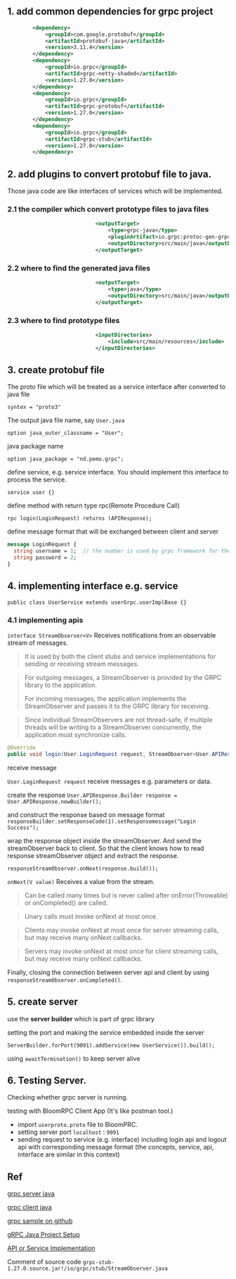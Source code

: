
## 1. add common dependencies for grpc project

```xml
        <dependency>
            <groupId>com.google.protobuf</groupId>
            <artifactId>protobuf-java</artifactId>
            <version>3.11.4</version>
        </dependency>
        <dependency>
            <groupId>io.grpc</groupId>
            <artifactId>grpc-netty-shaded</artifactId>
            <version>1.27.0</version>
        </dependency>
        <dependency>
            <groupId>io.grpc</groupId>
            <artifactId>grpc-protobuf</artifactId>
            <version>1.27.0</version>
        </dependency>
        <dependency>
            <groupId>io.grpc</groupId>
            <artifactId>grpc-stub</artifactId>
            <version>1.27.0</version>
        </dependency>
```

## 2. add plugins to convert protobuf file to java.

Those java code are like interfaces of services which will be implemented. 

### 2.1 the compiler which convert prototype files to java files

```xml
                            <outputTarget>
                                <type>grpc-java</type>
                                <pluginArtifact>io.grpc:protoc-gen-grpc-java:1.15.0</pluginArtifact>
                                <outputDirectory>src/main/java</outputDirectory>
                            </outputTarget>
```
### 2.2 where to find the generated java files
```xml
                            <outputTarget>
                                <type>java</type>
                                <outputDirectory>src/main/java</outputDirectory>
                            </outputTarget>
```

### 2.3 where to find prototype files
```xml
                            <inputDirectories>
                                <include>src/main/resources</include>
                            </inputDirectories>
```

## 3. create protobuf file

The proto file which will be treated as a service interface after converted to java file

`syntex = "proto3"`

The output java file name, say `User.java`

`option java_outer_classname = "User";`

java package name

`option java_package = "nd.pemo.grpc";`

define service, e.g. service interface. You should implement this interface to process the service.

`service user {}`

define method with return type rpc(Remote Procedure Call)

`rpc login(LoginRequest) returns (APIResponse);`

define message format that will be exchanged between client and server

```protobuf
message LoginRequest {
  string username = 1;  // the number is used by grpc framework for the protocol buffers for the backward compatibility
  string password = 2;
}
```

## 4. implementing interface e.g. service

`public class UserService extends userGrpc.userImplBase {}`

### 4.1 implementing apis

`interface StreamObserver<V>` Receives notifications from an observable stream of messages.
> It is used by both the client stubs and service implementations for sending or receiving stream messages.

> For outgoing messages, a StreamObserver is provided by the GRPC library to the application. 
> 
> For incoming messages, the application implements the StreamObserver and passes it to the GRPC library for receiving.

> Since individual StreamObservers are not thread-safe, if multiple threads will be writing to a StreamObserver concurrently, the application must synchronize calls.


```java
@Override
public void login(User.LoginRequest request, StreamObserver<User.APIResponse> responseObserver) {}

```


receive message

`User.LoginRequest request` receive messages e.g. parameters or data.

create the response
`User.APIResponse.Builder response = User.APIResponse.newBuilder();`

and construct the response based on message format
`responseBuilder.setResponseCode(1).setResponsemessage("Login Success");`

wrap the response object inside the streamObserver. 
And send the streamObserver back to client.
So that the client knows how to read response streamObserver object
and extract the response.

`responseStreamObserver.onNext(response.build());`

`onNext(V value)` Receives a value from the stream.

> Can be called many times but is never called after onError(Throwable) or onCompleted() are called.

> Unary calls must invoke onNext at most once. 

> Clients may invoke onNext at most once for server streaming calls, 
> but may receive many onNext callbacks. 

> Servers may invoke onNext at most once for client streaming calls, 
> but may receive many onNext callbacks.

Finally, closing the connection between server api and client 
by using `responseStreamObserver.onCompleted()`.

## 5. create server

use the **server builder** which is part of grpc library

setting the port and making the service embedded inside the server

`ServerBuilder.forPort(9091).addService(new UserService()).build();`

using `awaitTermination()` to keep server alive

## 6. Testing Server. 
Checking whether grpc server is running.

testing with BloomRPC Client App (It's like postman tool.)

 - import `userproto.proto` file to BloomPRC.
 - setting server port `localhost：9091`
 - sending request to service (e.g. interface) including login api and logout api with corresponding message format (the concepts, service, api, interface are similar in this context)
 


## Ref

[grpc server java](https://github.com/ppdouble/grpc-server-java)

[grpc client java](https://github.com/ppdouble/grpc-client-java)

[grpc sample on github](https://github.com/techtter/grpc)

[gRPC Java Project Setup](https://www.youtube.com/watch?v=TR-otP45eYU)

[API or Service Implementation](https://www.youtube.com/watch?v=SV3xgZjiCYI)

Comment of source code `grpc-stub-1.27.0.source.jar!/io/grpc/stub/StreamObserver.java`
